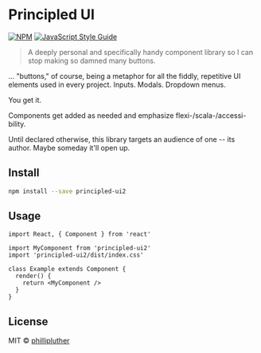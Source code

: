 # Principled UI

[![NPM](https://img.shields.io/npm/v/principled-ui2.svg)](https://www.npmjs.com/package/principled-ui2) [![JavaScript Style Guide](https://img.shields.io/badge/code_style-standard-brightgreen.svg)](https://standardjs.com)

> A deeply personal and specifically handy component library so I can stop making so damned many buttons.

... "buttons," of course, being a metaphor for all the fiddly, repetitive UI elements used in every project. Inputs. Modals. Dropdown menus.

You get it.

Components get added as needed and emphasize flexi-/scala-/accessi-bility.

Until declared otherwise, this library targets an audience of one -- its author. Maybe someday it'll open up.
 

## Install

```bash
npm install --save principled-ui2
```

## Usage

```tsx
import React, { Component } from 'react'

import MyComponent from 'principled-ui2'
import 'principled-ui2/dist/index.css'

class Example extends Component {
  render() {
    return <MyComponent />
  }
}
```

## License

MIT © [phillipluther](https://github.com/phillipluther)
